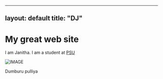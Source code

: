 ------
layout: default
title: "DJ"
------
# My great web site

I am Janitha. I am a student at [PSU](https://www.bing.com/search?q=bmmb+554+anton&form=ANNTH1&refig=bc5a5fccb40140c68ebfa2f8ddc7f34f&pc=LCTS&ntref=1)

![IMAGE](https://th.bing.com/th/id/R.d43f9a5391877b7b1c20243d7925c04a?rik=GQYlVDPm1%2b8vAg&riu=http%3a%2f%2fwww.cell.com%2fcms%2fattachment%2f545935%2f3847255%2fgr1.jpg&ehk=WwJoguYQ6cTI%2bm2nRtzf34e8UxRocwTQC6gUJnT68SI%3d&risl=&pid=ImgRaw&r=0)

Dumburu pulliya


